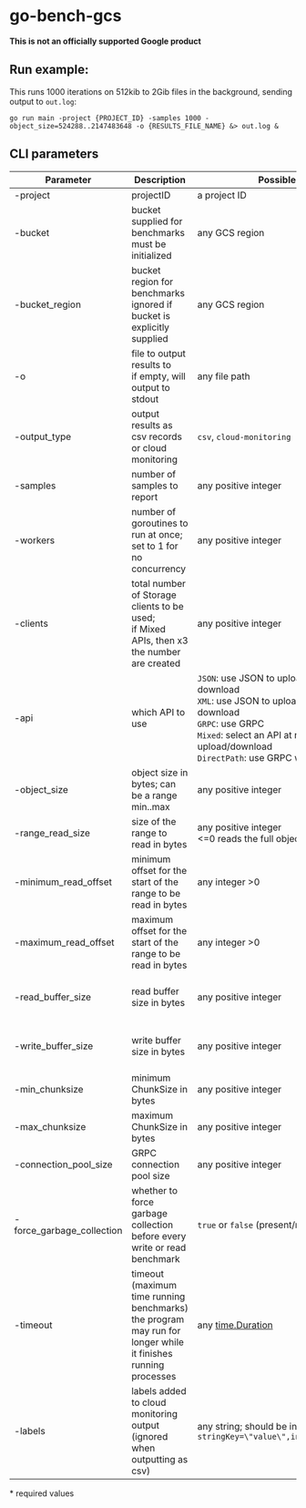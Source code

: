 # go-bench-gcs
**This is not an officially supported Google product**

## Run example:
This runs 1000 iterations on 512kib to 2Gib files in the background, sending output to `out.log`:

`go run main -project {PROJECT_ID} -samples 1000 -object_size=524288..2147483648 -o {RESULTS_FILE_NAME} &> out.log &`


## CLI parameters

| Parameter | Description | Possible values | Default |
| --------- | ----------- | --------------- |:-------:|
| -project | projectID | a project ID | * |
| -bucket | bucket supplied for benchmarks <br> must be initialized | any GCS region | will create a randomly named bucket |
| -bucket_region | bucket region for benchmarks <br> ignored if bucket is explicitly supplied | any GCS region | `US-WEST1` |
| -o | file to output results to <br> if empty, will output to stdout | any file path | stdout |
| -output_type | output results as csv records or cloud monitoring | `csv`, `cloud-monitoring` | `cloud-monitoring` |
| -samples | number of samples to report | any positive integer | `8000` |
| -workers | number of goroutines to run at once; set to 1 for no concurrency | any positive integer | `16` |
| -clients | total number of Storage clients to be used; <br> if Mixed APIs, then x3 the number are created | any positive integer | `1` |
| -api | which API to use | `JSON`: use JSON to upload and XML to download <br> `XML`: use JSON to upload and XML to download <br> `GRPC`: use GRPC <br> `Mixed`: select an API at random for each upload/download  <br> `DirectPath`: use GRPC with direct path | `Mixed` |
| -object_size | object size in bytes; can be a range min..max | any positive integer | `1 048 576` (1 MiB) |
| -range_read_size | size of the range to read in bytes | any positive integer <br> <=0 reads the full object | `0` |
| -minimum_read_offset | minimum offset for the start of the range to be read in bytes | any integer >0 | `0` |
| -maximum_read_offset | maximum offset for the start of the range to be read in bytes | any integer >0 | `0` |
| -read_buffer_size | read buffer size in bytes | any positive integer | `4000` for HTTP <br> `32000` for GRPC |
| -write_buffer_size | write buffer size in bytes | any positive integer | `4000` for HTTP <br> `32000` for GRPC |
| -min_chunksize | minimum ChunkSize in bytes | any positive integer | `16 384` (16 MiB) |
| -max_chunksize | maximum ChunkSize in bytes | any positive integer | `16 384` (16 MiB) |
| -connection_pool_size | GRPC connection pool size | any positive integer | 4 |
| -force_garbage_collection | whether to force garbage collection <br> before every write or read benchmark |  `true` or `false` (present/not present) | `false` |
| -timeout | timeout (maximum time running benchmarks) <br> the program may run for longer while it finishes running processes | any [time.Duration](https://pkg.go.dev/time#Duration) | `1h` |
| -labels | labels added to cloud monitoring output (ignored when outputting as csv) | any string; should be in the format: <br> `stringKey=\"value\",intKey=3,boolKey=true` | empty |

\* required values
